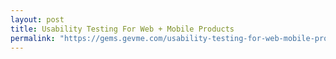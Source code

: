 ```yaml
---
layout: post
title: Usability Testing For Web + Mobile Products
permalink: "https://gems.gevme.com/usability-testing-for-web-mobile-products-260619"
---
```

